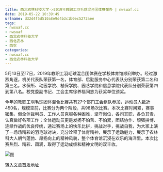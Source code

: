 ```yaml
---
title: 西北农林科技大学->2019年教职工羽毛球混合团体赛举办 | nwsuaf.cc
date: 2019-05-22 10:39:49
urlname: d32d4f5d510a8e9d4b3c1b0ec5272aee
tags: 
- nwsuaf.cc
- nwsuaf
- 西北农林科技大学
- 西北农林
- 西农
categories:
- nwsuaf.cc
- 西北农林科技大学
---
```



5月13日至17日，2019年教职工羽毛球混合团体赛在学校体育馆顺利举办。经过激烈角逐，机关代表队荣获第一名，体育部、后勤服务中心代表队分别荣获第二名和第三名，水保所、动医学院、植保学院、园艺学院和信息学院代表队分别荣获第四到第八名。校党委副书记、工会主席徐养福同志为获奖单位颁奖。

今年的教职工羽毛球团体混合比赛共有27个部门工会组队参加，运动员人数近450名，规模空前，比赛分为两个阶段，共98场次比赛。本次比赛时间紧，赛事密集，但全体裁判员、工作人员克服各种困难，坚守岗位，各司其职，各负其责，认真做好各项工作；全体运动员更是发扬不怕苦、不怕累，团结协作、顽强拼博、连续作战的优良传统，通过赛场上的快乐比拼，挑战对手，挑战自我，为大家上演了一场场精彩的羽毛球对决，充分诠释了体育精神，展示了运动魅力，展示了农林科大人朝气蓬勃、昂扬向上的精神风貌，整个体育馆沉浸在欢乐的海洋里。本次比赛热烈、精彩、圆满，取得了运动成绩和精神文明的双丰收。



![图](https://news.nwsuaf.edu.cn/images/content/2019-05/20190520112255263920.jpg)

[转入文章首发地址](https://news.nwsuaf.edu.cn/xnxw/89672.htm)